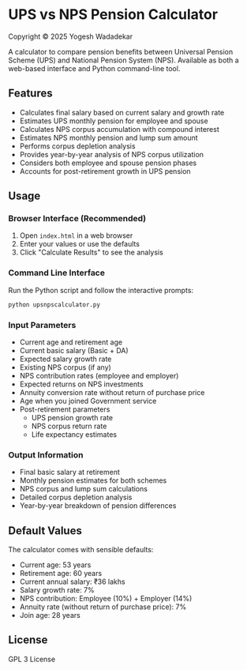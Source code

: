# UPS vs NPS Pension Calculator

Copyright © 2025 Yogesh Wadadekar

A calculator to compare pension benefits between Universal Pension Scheme (UPS) and National Pension System (NPS). Available as both a web-based interface and Python command-line tool.

## Features

- Calculates final salary based on current salary and growth rate
- Estimates UPS monthly pension for employee and spouse
- Calculates NPS corpus accumulation with compound interest
- Estimates NPS monthly pension and lump sum amount
- Performs corpus depletion analysis
- Provides year-by-year analysis of NPS corpus utilization
- Considers both employee and spouse pension phases
- Accounts for post-retirement growth in UPS pension

## Usage

### Browser Interface (Recommended)
1. Open `index.html` in a web browser
2. Enter your values or use the defaults
3. Click "Calculate Results" to see the analysis

### Command Line Interface
Run the Python script and follow the interactive prompts:

```bash
python upsnpscalculator.py
```

### Input Parameters

 - Current age and retirement age
 - Current basic salary (Basic + DA)
 - Expected salary growth rate
 - Existing NPS corpus (if any)
 - NPS contribution rates (employee and employer)
 - Expected returns on NPS investments
 - Annuity conversion rate without return of purchase price
 - Age when you joined Government service
 - Post-retirement parameters
   - UPS pension growth rate
   - NPS corpus return rate
   - Life expectancy estimates

### Output Information

- Final basic salary at retirement
- Monthly pension estimates for both schemes
- NPS corpus and lump sum calculations
- Detailed corpus depletion analysis
- Year-by-year breakdown of pension differences

## Default Values

 The calculator comes with sensible defaults:
 - Current age: 53 years
 - Retirement age: 60 years
 - Current annual salary: ₹36 lakhs
 - Salary growth rate: 7%
 - NPS contribution: Employee (10%) + Employer (14%)
 - Annuity rate (without return of purchase price): 7%
 - Join age: 28 years

 ## License

GPL 3 License
